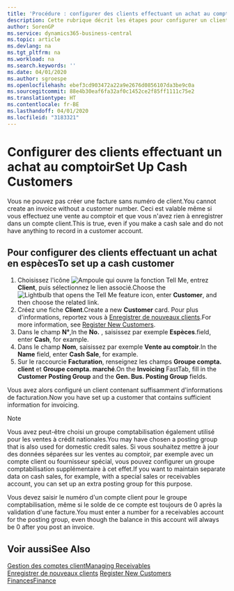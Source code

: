 ```yaml
---
title: 'Procédure : configurer des clients effectuant un achat au comptoir | Microsoft Docs'
description: Cette rubrique décrit les étapes pour configurer un client qui paie en espèces.
author: SorenGP
ms.service: dynamics365-business-central
ms.topic: article
ms.devlang: na
ms.tgt_pltfrm: na
ms.workload: na
ms.search.keywords: ''
ms.date: 04/01/2020
ms.author: sgroespe
ms.openlocfilehash: ebef3cd903472a22a9e2676d0856107da3be9c0a
ms.sourcegitcommit: 88e4b30eaf6fa32af0c1452ce2f85ff1111c75e2
ms.translationtype: HT
ms.contentlocale: fr-BE
ms.lasthandoff: 04/01/2020
ms.locfileid: "3183321"
---
```

# <a name="set-up-cash-customers"></a><span data-ttu-id="7c3eb-103">Configurer des clients effectuant un achat au comptoir</span><span class="sxs-lookup"><span data-stu-id="7c3eb-103">Set Up Cash Customers</span></span>
<span data-ttu-id="7c3eb-104">Vous ne pouvez pas créer une facture sans numéro de client.</span><span class="sxs-lookup"><span data-stu-id="7c3eb-104">You cannot create an invoice without a customer number.</span></span> <span data-ttu-id="7c3eb-105">Ceci est valable même si vous effectuez une vente au comptoir et que vous n'avez rien à enregistrer dans un compte client.</span><span class="sxs-lookup"><span data-stu-id="7c3eb-105">This is true, even if you make a cash sale and do not have anything to record in a customer account.</span></span>  

## <a name="to-set-up-a-cash-customer"></a><span data-ttu-id="7c3eb-106">Pour configurer des clients effectuant un achat en espèces</span><span class="sxs-lookup"><span data-stu-id="7c3eb-106">To set up a cash customer</span></span>  
1.  <span data-ttu-id="7c3eb-107">Choisissez l'icône ![Ampoule qui ouvre la fonction Tell Me](media/ui-search/search_small.png "Dites-moi ce que vous voulez faire"), entrez **Client**, puis sélectionnez le lien associé.</span><span class="sxs-lookup"><span data-stu-id="7c3eb-107">Choose the ![Lightbulb that opens the Tell Me feature](media/ui-search/search_small.png "Tell me what you want to do") icon, enter **Customer**, and then choose the related link.</span></span>  
2.  <span data-ttu-id="7c3eb-108">Créez une fiche **Client**.</span><span class="sxs-lookup"><span data-stu-id="7c3eb-108">Create a new **Customer** card.</span></span> <span data-ttu-id="7c3eb-109">Pour plus d'informations, reportez vous à [Enregistrer de nouveaux clients](sales-how-register-new-customers.md).</span><span class="sxs-lookup"><span data-stu-id="7c3eb-109">For more information, see [Register New Customers](sales-how-register-new-customers.md).</span></span>
3.  <span data-ttu-id="7c3eb-110">Dans le champ **N°**,</span><span class="sxs-lookup"><span data-stu-id="7c3eb-110">In the **No.**</span></span> <span data-ttu-id="7c3eb-111">, saisissez par exemple **Espèces**.</span><span class="sxs-lookup"><span data-stu-id="7c3eb-111">field, enter **Cash**, for example.</span></span>  
4.  <span data-ttu-id="7c3eb-112">Dans le champ **Nom**, saisissez par exemple **Vente au comptoir**.</span><span class="sxs-lookup"><span data-stu-id="7c3eb-112">In the **Name** field, enter **Cash Sale**, for example.</span></span>  
5.  <span data-ttu-id="7c3eb-113">Sur le raccourcie **Facturation**, renseignez les champs **Groupe compta. client** et **Groupe compta. marché**.</span><span class="sxs-lookup"><span data-stu-id="7c3eb-113">On the **Invoicing** FastTab, fill in the **Customer Posting Group** and the **Gen. Bus. Posting Group** fields.</span></span>  

 <span data-ttu-id="7c3eb-114">Vous avez alors configuré un client contenant suffisamment d'informations de facturation.</span><span class="sxs-lookup"><span data-stu-id="7c3eb-114">Now you have set up a customer that contains sufficient information for invoicing.</span></span>  

> [!NOTE]  
>  <span data-ttu-id="7c3eb-115">Vous avez peut-être choisi un groupe comptabilisation également utilisé pour les ventes à crédit nationales.</span><span class="sxs-lookup"><span data-stu-id="7c3eb-115">You may have chosen a posting group that is also used for domestic credit sales.</span></span> <span data-ttu-id="7c3eb-116">Si vous souhaitez mettre à jour des données séparées sur les ventes au comptoir, par exemple avec un compte client ou fournisseur spécial, vous pouvez configurer un groupe comptabilisation supplémentaire à cet effet.</span><span class="sxs-lookup"><span data-stu-id="7c3eb-116">If you want to maintain separate data on cash sales, for example, with a special sales or receivables account, you can set up an extra posting group for this purpose.</span></span>  
>   
>  <span data-ttu-id="7c3eb-117">Vous devez saisir le numéro d'un compte client pour le groupe comptabilisation, même si le solde de ce compte est toujours de 0 après la validation d'une facture.</span><span class="sxs-lookup"><span data-stu-id="7c3eb-117">You must enter a number for a receivables account for the posting group, even though the balance in this account will always be 0 after you post an invoice.</span></span>  

## <a name="see-also"></a><span data-ttu-id="7c3eb-118">Voir aussi</span><span class="sxs-lookup"><span data-stu-id="7c3eb-118">See Also</span></span>
[<span data-ttu-id="7c3eb-119">Gestion des comptes client</span><span class="sxs-lookup"><span data-stu-id="7c3eb-119">Managing Receivables</span></span>](receivables-manage-receivables.md)  
<span data-ttu-id="7c3eb-120">[Enregistrer de nouveaux clients](sales-how-register-new-customers.md)  </span><span class="sxs-lookup"><span data-stu-id="7c3eb-120">[Register New Customers](sales-how-register-new-customers.md)  </span></span>  
[<span data-ttu-id="7c3eb-121">Finances</span><span class="sxs-lookup"><span data-stu-id="7c3eb-121">Finance</span></span>](finance.md)  

